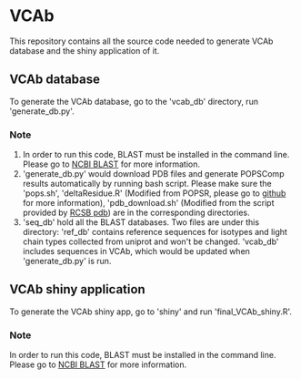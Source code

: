 # VCAb
This repository contains all the source code needed to generate VCAb database and the shiny application of it.

## VCAb database
To generate the VCAb database, go to the 'vcab_db' directory, run 'generate_db.py'.
### Note 
1. In order to run this code, BLAST must be installed in the command line. Please go to [NCBI BLAST](https://blast.ncbi.nlm.nih.gov/Blast.cgi?PAGE_TYPE=BlastDocs&DOC_TYPE=Download) for more information.
2. 'generate_db.py' would download PDB files and generate POPSComp results automatically by running bash script. Please make sure the 'pops.sh', 'deltaResidue.R' (Modified from POPSR, please go to [github](https://github.com/Fraternalilab/POPScomp/tree/master/POPSR) for more information), 'pdb_download.sh' (Modified from the script provided by [RCSB pdb](https://www.rcsb.org/docs/programmatic-access/batch-downloads-with-shell-script)) are in the corresponding directories.
3. 'seq_db' hold all the BLAST databases. Two files are under this directory: 'ref_db' contains reference sequences for isotypes and light chain types collected from uniprot and won't be changed. 'vcab_db' includes sequences in VCAb, which would be updated when 'generate_db.py' is run.

## VCAb shiny application
To generate the VCAb shiny app, go to 'shiny' and run 'final_VCAb_shiny.R'.
### Note
In order to run this code, BLAST must be installed in the command line. Please go to [NCBI BLAST](https://blast.ncbi.nlm.nih.gov/Blast.cgi?PAGE_TYPE=BlastDocs&DOC_TYPE=Download) for more information.

